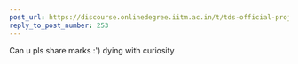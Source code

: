 ```yaml
---
post_url: https://discourse.onlinedegree.iitm.ac.in/t/tds-official-project1-discrepencies/171141/256
reply_to_post_number: 253
---
```

Can u pls share marks :') dying with curiosity